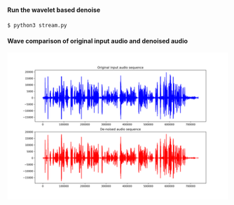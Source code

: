 ####  Run the wavelet based denoise

    $ python3 stream.py

####  Wave comparison of original input audio and denoised audio
![avatar](./src/wave_comp.png)
 